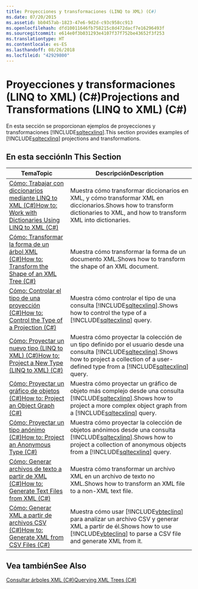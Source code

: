 ```yaml
---
title: Proyecciones y transformaciones (LINQ to XML) (C#)
ms.date: 07/20/2015
ms.assetid: bb0457ab-1823-47e6-9d2d-c93c958cc913
ms.openlocfilehash: dfd10011646fb758215c8d472dacf7e16296493f
ms.sourcegitcommit: e614e0f3b031293e4107f37f752be43652f3f253
ms.translationtype: HT
ms.contentlocale: es-ES
ms.lasthandoff: 08/26/2018
ms.locfileid: "42929800"
---
```

# <a name="projections-and-transformations-linq-to-xml-c"></a><span data-ttu-id="ed7c1-102">Proyecciones y transformaciones (LINQ to XML) (C#)</span><span class="sxs-lookup"><span data-stu-id="ed7c1-102">Projections and Transformations (LINQ to XML) (C#)</span></span>
<span data-ttu-id="ed7c1-103">En esta sección se proporcionan ejemplos de proyecciones y transformaciones [!INCLUDE[sqltecxlinq](~/includes/sqltecxlinq-md.md)].</span><span class="sxs-lookup"><span data-stu-id="ed7c1-103">This section provides examples of [!INCLUDE[sqltecxlinq](~/includes/sqltecxlinq-md.md)] projections and transformations.</span></span>  
  
## <a name="in-this-section"></a><span data-ttu-id="ed7c1-104">En esta sección</span><span class="sxs-lookup"><span data-stu-id="ed7c1-104">In This Section</span></span>  
  
|<span data-ttu-id="ed7c1-105">Tema</span><span class="sxs-lookup"><span data-stu-id="ed7c1-105">Topic</span></span>|<span data-ttu-id="ed7c1-106">Descripción</span><span class="sxs-lookup"><span data-stu-id="ed7c1-106">Description</span></span>|  
|-----------|-----------------|  
|[<span data-ttu-id="ed7c1-107">Cómo: Trabajar con diccionarios mediante LINQ to XML (C#)</span><span class="sxs-lookup"><span data-stu-id="ed7c1-107">How to: Work with Dictionaries Using LINQ to XML (C#)</span></span>](../../../../csharp/programming-guide/concepts/linq/how-to-work-with-dictionaries-using-linq-to-xml.md)|<span data-ttu-id="ed7c1-108">Muestra cómo transformar diccionarios en XML, y cómo transformar XML en diccionarios.</span><span class="sxs-lookup"><span data-stu-id="ed7c1-108">Shows how to transform dictionaries to XML, and how to transform XML into dictionaries.</span></span>|  
|[<span data-ttu-id="ed7c1-109">Cómo: Transformar la forma de un árbol XML (C#)</span><span class="sxs-lookup"><span data-stu-id="ed7c1-109">How to: Transform the Shape of an XML Tree (C#)</span></span>](../../../../csharp/programming-guide/concepts/linq/how-to-transform-the-shape-of-an-xml-tree.md)|<span data-ttu-id="ed7c1-110">Muestra cómo transformar la forma de un documento XML.</span><span class="sxs-lookup"><span data-stu-id="ed7c1-110">Shows how to transform the shape of an XML document.</span></span>|  
|[<span data-ttu-id="ed7c1-111">Cómo: Controlar el tipo de una proyección (C#)</span><span class="sxs-lookup"><span data-stu-id="ed7c1-111">How to: Control the Type of a Projection (C#)</span></span>](../../../../csharp/programming-guide/concepts/linq/how-to-control-the-type-of-a-projection.md)|<span data-ttu-id="ed7c1-112">Muestra cómo controlar el tipo de una consulta [!INCLUDE[sqltecxlinq](~/includes/sqltecxlinq-md.md)].</span><span class="sxs-lookup"><span data-stu-id="ed7c1-112">Shows how to control the type of a [!INCLUDE[sqltecxlinq](~/includes/sqltecxlinq-md.md)] query.</span></span>|  
|[<span data-ttu-id="ed7c1-113">Cómo: Proyectar un nuevo tipo (LINQ to XML) (C#)</span><span class="sxs-lookup"><span data-stu-id="ed7c1-113">How to: Project a New Type (LINQ to XML) (C#)</span></span>](../../../../csharp/programming-guide/concepts/linq/how-to-project-a-new-type-linq-to-xml.md)|<span data-ttu-id="ed7c1-114">Muestra cómo proyectar la colección de un tipo definido por el usuario desde una consulta [!INCLUDE[sqltecxlinq](~/includes/sqltecxlinq-md.md)].</span><span class="sxs-lookup"><span data-stu-id="ed7c1-114">Shows how to project a collection of a user-defined type from a [!INCLUDE[sqltecxlinq](~/includes/sqltecxlinq-md.md)] query.</span></span>|  
|[<span data-ttu-id="ed7c1-115">Cómo: Proyectar un gráfico de objetos (C#)</span><span class="sxs-lookup"><span data-stu-id="ed7c1-115">How to: Project an Object Graph (C#)</span></span>](../../../../csharp/programming-guide/concepts/linq/how-to-project-an-object-graph.md)|<span data-ttu-id="ed7c1-116">Muestra cómo proyectar un gráfico de objeto más complejo desde una consulta [!INCLUDE[sqltecxlinq](~/includes/sqltecxlinq-md.md)].</span><span class="sxs-lookup"><span data-stu-id="ed7c1-116">Shows how to project a more complex object graph from a [!INCLUDE[sqltecxlinq](~/includes/sqltecxlinq-md.md)] query.</span></span>|  
|[<span data-ttu-id="ed7c1-117">Cómo: Proyectar un tipo anónimo (C#)</span><span class="sxs-lookup"><span data-stu-id="ed7c1-117">How to: Project an Anonymous Type (C#)</span></span>](../../../../csharp/programming-guide/concepts/linq/how-to-project-an-anonymous-type.md)|<span data-ttu-id="ed7c1-118">Muestra cómo proyectar la colección de objetos anónimos desde una consulta [!INCLUDE[sqltecxlinq](~/includes/sqltecxlinq-md.md)].</span><span class="sxs-lookup"><span data-stu-id="ed7c1-118">Shows how to project a collection of anonymous objects from a [!INCLUDE[sqltecxlinq](~/includes/sqltecxlinq-md.md)] query.</span></span>|  
|[<span data-ttu-id="ed7c1-119">Cómo: Generar archivos de texto a partir de XML (C#)</span><span class="sxs-lookup"><span data-stu-id="ed7c1-119">How to: Generate Text Files from XML (C#)</span></span>](../../../../csharp/programming-guide/concepts/linq/how-to-generate-text-files-from-xml.md)|<span data-ttu-id="ed7c1-120">Muestra cómo transformar un archivo XML en un archivo de texto no XML.</span><span class="sxs-lookup"><span data-stu-id="ed7c1-120">Shows how to transform an XML file to a non-XML text file.</span></span>|  
|[<span data-ttu-id="ed7c1-121">Cómo: Generar XML a partir de archivos CSV (C#)</span><span class="sxs-lookup"><span data-stu-id="ed7c1-121">How to: Generate XML from CSV Files (C#)</span></span>](../../../../csharp/programming-guide/concepts/linq/how-to-generate-xml-from-csv-files.md)|<span data-ttu-id="ed7c1-122">Muestra cómo usar [!INCLUDE[vbteclinq](~/includes/vbteclinq-md.md)] para analizar un archivo CSV y generar XML a partir de él.</span><span class="sxs-lookup"><span data-stu-id="ed7c1-122">Shows how to use [!INCLUDE[vbteclinq](~/includes/vbteclinq-md.md)] to parse a CSV file and generate XML from it.</span></span>|  
  
## <a name="see-also"></a><span data-ttu-id="ed7c1-123">Vea también</span><span class="sxs-lookup"><span data-stu-id="ed7c1-123">See Also</span></span>  
 [<span data-ttu-id="ed7c1-124">Consultar árboles XML (C#)</span><span class="sxs-lookup"><span data-stu-id="ed7c1-124">Querying XML Trees (C#)</span></span>](../../../../csharp/programming-guide/concepts/linq/querying-xml-trees.md)
